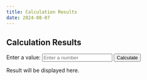 ```yaml
---
title: Calculation Results
date: 2024-08-07
---
```


<div>
    <h2>Calculation Results</h2>
    <label for="input-value">Enter a value:</label>
    <input type="number" id="input-value" placeholder="Enter a number">
    <button id="calculate-button">Calculate</button>
    <p id="calculation-result">Result will be displayed here.</p>
</div>

<script src="/js/calculations.js"></script>
